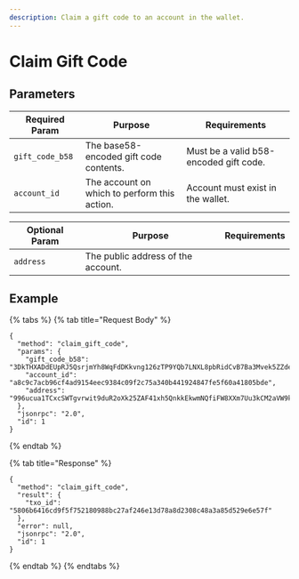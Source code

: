 ```yaml
---
description: Claim a gift code to an account in the wallet.
---
```


# Claim Gift Code

## Parameters

| Required Param  | Purpose                                      | Requirements                           |
|-----------------|----------------------------------------------|----------------------------------------|
| `gift_code_b58` | The base58-encoded gift code contents.       | Must be a valid b58-encoded gift code. |
| `account_id`    | The account on which to perform this action. | Account must exist in the wallet.      |

| Optional Param | Purpose                            | Requirements |
|----------------|------------------------------------|--------------|
| `address`      | The public address of the account. |              |

## Example

{% tabs %}
{% tab title="Request Body" %}

```
{
  "method": "claim_gift_code",
  "params": {
    "gift_code_b58": "3DkTHXADdEUpRJ5QsrjmYh8WqFdDKkvng126zTP9YQb7LNXL8pbRidCvB7Ba3Mvek5ZZdev8EXNPrJBpGdtvfjk3hew1phmjdkf5mp35mbyvhB8UjRqoJJqDRswLrmKQL",
    "account_id": "a8c9c7acb96cf4ad9154eec9384c09f2c75a340b441924847fe5f60a41805bde",
    "address": "996ucua1TCxcSWTgvrwit9duR2oXk25ZAF41xh5QnkkEkwmNQfiFW8XXm7Uu3kCM2aVW9krJRtCWA9ZeMCYiLnNvajfB6hbLzvYF4HJD6ak"
  },
  "jsonrpc": "2.0",
  "id": 1
}
```

{% endtab %}

{% tab title="Response" %}

```
{
  "method": "claim_gift_code",
  "result": {
    "txo_id": "5806b6416cd9f5f752180988bc27af246e13d78a8d2308c48a3a85d529e6e57f"
  },
  "error": null,
  "jsonrpc": "2.0",
  "id": 1
}
```

{% endtab %}
{% endtabs %}

